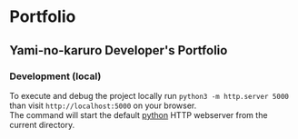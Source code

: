 # Portfolio

## Yami-no-karuro Developer's Portfolio

### Development (local)

To execute and debug the project locally run `python3 -m http.server 5000` than visit `http://localhost:5000` on your browser.  
The command will start the default [python](https://www.python.org) HTTP webserver from the current directory.
